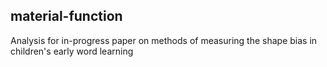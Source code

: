 material-function
-----------------

Analysis for in-progress paper on methods of measuring the shape bias in children's early word learning